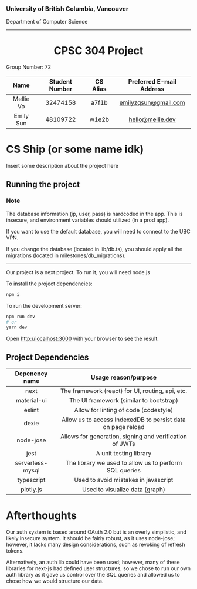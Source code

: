 ### University of British Columbia, Vancouver
Department of Computer Science

***


<h1 align="center">CPSC 304 Project</h1>

Group Number: 72

| Name         | Student Number | CS Alias | Preferred E-mail Address |
|:------------:|:--------------:|:--------:|:------------------------:|
| Mellie Vo    | 32474158       | a7f1b    | emilyzqsun@gmail.com     |
| Emily Sun    | 48109722       | w1e2b    | hello@mellie.dev         |

# CS Ship (or some name idk)
Insert some description about the project here

## Running the project
### Note 
The database information (ip, user, pass) is hardcoded in the app. 
This is insecure, and environment variables should utilized (in a prod app).

If you want to use the default database, you will need to connect to the UBC VPN.

If you change the database (located in lib/db.ts), you should apply all the migrations 
(located in milestones/db_migrations).

***

Our project is a next project. To run it, you will need node.js

To install the project dependencies:

```bash
npm i
```

To run the development server:

```bash
npm run dev
# or
yarn dev
```

Open [http://localhost:3000](http://localhost:3000) with your browser to see the result.

## Project Dependencies

| Depenency name   | Usage reason/purpose                                                |
|:----------------:|:-------------------------------------------------------------------:|
| next             | The framework (react) for UI, routing, api, etc.                    |
| material-ui      | The UI framework (similar to bootstrap)                             |
| eslint           | Allow for linting of code (codestyle)                               |
| dexie            | Allow us to access IndexedDB to persist data on page reload         |
| node-jose        | Allows for generation, signing and verification of JWTs             |
| jest             | A unit testing library                                              |
| serverless-mysql | The library we used to allow us to perform SQL queries              |
| typescript       | Used to avoid mistakes in javascript                                |
| plotly.js        | Used to visualize data (graph)                                      |

# Afterthoughts
Our auth system is based around OAuth 2.0 but is an overly simplistic, and likely insecure system. 
It should be fairly robust, as it uses node-jose; however, it lacks many design considerations, such 
as revoking of refresh tokens.

Alternatively, an auth lib could have been used; however, many of these libraries for next-js had defined 
user structures, so we chose to run our own auth library as it gave us control over the SQL queries and 
allowed us to chose how we would structure our data.
